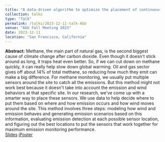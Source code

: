 ```yaml
---
title: "A data-driven algorithm to optimize the placement of continuous monitoring sensors on oil and gas sites"
collection: talks
type: "Talk"
permalink: /talks/2023-12-11-talk-AGU
venue: "AGU Fall Meeting 2023"
date: 2023-12-11
location: "San Francisco, California"
---
```


**Abstract:** Methane, the main part of natural gas, is the second biggest cause of climate change after carbon dioxide. Even though it doesn't stick around as long, it traps heat even better. So, if we can cut down on methane quickly, it can really help slow down global warming. Oil and gas sector gives off about 14% of total methane, so reducing how much they emit can make a big difference. For methane monitoring, we usually put multiple sensors around the site to catch all the emissions. But this method might not work best because it doesn't take into account the emission and wind behaviors at that specific site. In our research, we've come up with a smarter way to place these sensors. We use data to help decide where to put them based on where and how emission occurs and how wind moves around the site. This method involves three steps: modeling how wind and emission behaves and generating emission scenarios based on this information, evaluating emission detection at each possible sensor location, and figuring out the best locations to put the sensors that work together for maximum emission monitoring performance.
\
[Slides](/files/2023_MengJia_AGU_talk.pdf) [iPoster](https://agu23.ipostersessions.com/default.aspx?s=C2-CF-C8-09-67-E7-D0-57-73-2C-E9-75-34-87-0A-AC&guestview=true)
